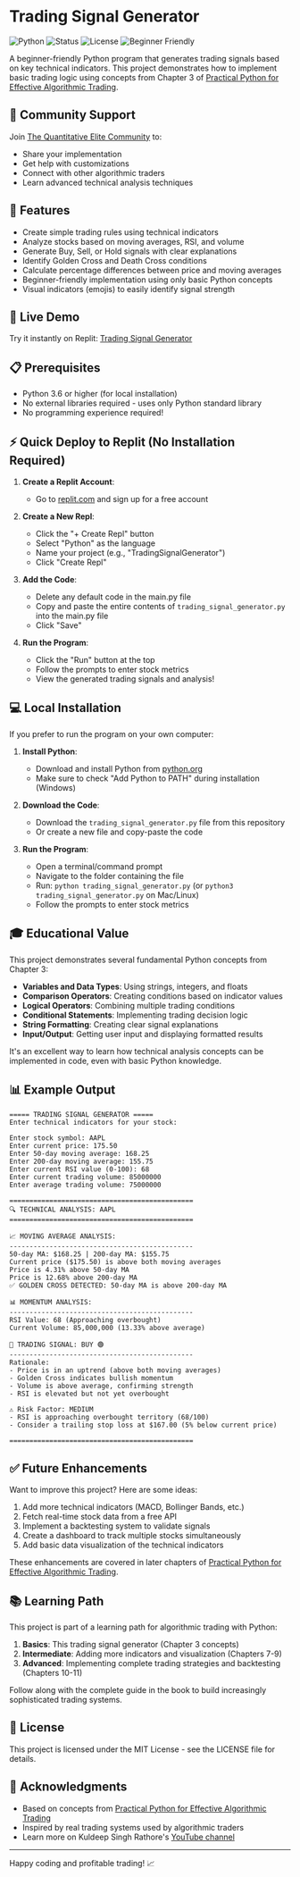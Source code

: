 # Trading Signal Generator

![Python](https://img.shields.io/badge/Python-3.6+-blue.svg)
![Status](https://img.shields.io/badge/Status-Active-green.svg)
![License](https://img.shields.io/badge/License-MIT-green.svg)
![Beginner Friendly](https://img.shields.io/badge/Beginner-Friendly-brightgreen.svg)

A beginner-friendly Python program that generates trading signals based on key technical indicators. This project demonstrates how to implement basic trading logic using concepts from Chapter 3 of [Practical Python for Effective Algorithmic Trading](https://www.amazon.com/dp/B0F3S8FQ7C).

## 🤝 Community Support

Join [The Quantitative Elite Community](https://www.skool.com/the-quantitative-elite) to:
- Share your implementation
- Get help with customizations
- Connect with other algorithmic traders
- Learn advanced technical analysis techniques

## 🌟 Features

- Create simple trading rules using technical indicators
- Analyze stocks based on moving averages, RSI, and volume
- Generate Buy, Sell, or Hold signals with clear explanations
- Identify Golden Cross and Death Cross conditions
- Calculate percentage differences between price and moving averages
- Beginner-friendly implementation using only basic Python concepts
- Visual indicators (emojis) to easily identify signal strength

## 🚀 Live Demo

Try it instantly on Replit: [Trading Signal Generator](https://replit.com/@rathorekuldeeps/Trading-Signal-Generator-Basic)

## 📋 Prerequisites

- Python 3.6 or higher (for local installation)
- No external libraries required - uses only Python standard library
- No programming experience required!

## ⚡ Quick Deploy to Replit (No Installation Required)

1. **Create a Replit Account**:
   - Go to [replit.com](https://replit.com/refer/rathorekuldeeps) and sign up for a free account

2. **Create a New Repl**:
   - Click the "+ Create Repl" button
   - Select "Python" as the language
   - Name your project (e.g., "TradingSignalGenerator")
   - Click "Create Repl"

3. **Add the Code**:
   - Delete any default code in the main.py file
   - Copy and paste the entire contents of `trading_signal_generator.py` into the main.py file
   - Click "Save"

4. **Run the Program**:
   - Click the "Run" button at the top
   - Follow the prompts to enter stock metrics
   - View the generated trading signals and analysis!

## 💻 Local Installation

If you prefer to run the program on your own computer:

1. **Install Python**:
   - Download and install Python from [python.org](https://www.python.org/downloads/)
   - Make sure to check "Add Python to PATH" during installation (Windows)

2. **Download the Code**:
   - Download the `trading_signal_generator.py` file from this repository
   - Or create a new file and copy-paste the code

3. **Run the Program**:
   - Open a terminal/command prompt
   - Navigate to the folder containing the file
   - Run: `python trading_signal_generator.py` (or `python3 trading_signal_generator.py` on Mac/Linux)
   - Follow the prompts to enter stock metrics

## 🎓 Educational Value

This project demonstrates several fundamental Python concepts from Chapter 3:

- **Variables and Data Types**: Using strings, integers, and floats
- **Comparison Operators**: Creating conditions based on indicator values
- **Logical Operators**: Combining multiple trading conditions
- **Conditional Statements**: Implementing trading decision logic
- **String Formatting**: Creating clear signal explanations
- **Input/Output**: Getting user input and displaying formatted results

It's an excellent way to learn how technical analysis concepts can be implemented in code, even with basic Python knowledge.

## 📊 Example Output

```
===== TRADING SIGNAL GENERATOR =====
Enter technical indicators for your stock:

Enter stock symbol: AAPL
Enter current price: 175.50
Enter 50-day moving average: 168.25
Enter 200-day moving average: 155.75
Enter current RSI value (0-100): 68
Enter current trading volume: 85000000
Enter average trading volume: 75000000

==============================================
🔍 TECHNICAL ANALYSIS: AAPL
==============================================

📈 MOVING AVERAGE ANALYSIS:
----------------------------------------------
50-day MA: $168.25 | 200-day MA: $155.75
Current price ($175.50) is above both moving averages
Price is 4.31% above 50-day MA
Price is 12.68% above 200-day MA
✅ GOLDEN CROSS DETECTED: 50-day MA is above 200-day MA

📊 MOMENTUM ANALYSIS:
----------------------------------------------
RSI Value: 68 (Approaching overbought)
Current Volume: 85,000,000 (13.33% above average)

🚦 TRADING SIGNAL: BUY 🟢
----------------------------------------------
Rationale:
- Price is in an uptrend (above both moving averages)
- Golden Cross indicates bullish momentum
- Volume is above average, confirming strength
- RSI is elevated but not yet overbought

⚠️ Risk Factor: MEDIUM
- RSI is approaching overbought territory (68/100)
- Consider a trailing stop loss at $167.00 (5% below current price)

==============================================
```

## ✅ Future Enhancements

Want to improve this project? Here are some ideas:

1. Add more technical indicators (MACD, Bollinger Bands, etc.)
2. Fetch real-time stock data from a free API
3. Implement a backtesting system to validate signals
4. Create a dashboard to track multiple stocks simultaneously
5. Add basic data visualization of the technical indicators

These enhancements are covered in later chapters of [Practical Python for Effective Algorithmic Trading](https://www.amazon.com/dp/B0F3S8FQ7C).

## 📚 Learning Path

This project is part of a learning path for algorithmic trading with Python:

1. **Basics**: This trading signal generator (Chapter 3 concepts)
2. **Intermediate**: Adding more indicators and visualization (Chapters 7-9)
3. **Advanced**: Implementing complete trading strategies and backtesting (Chapters 10-11)

Follow along with the complete guide in the book to build increasingly sophisticated trading systems.

## 📝 License

This project is licensed under the MIT License - see the LICENSE file for details.

## 🙏 Acknowledgments

- Based on concepts from [Practical Python for Effective Algorithmic Trading](https://www.amazon.com/dp/B0F3S8FQ7C)
- Inspired by real trading systems used by algorithmic traders
- Learn more on Kuldeep Singh Rathore's [YouTube channel](https://www.youtube.com/c/KuldeepSinghRathore)

---

Happy coding and profitable trading! 📈